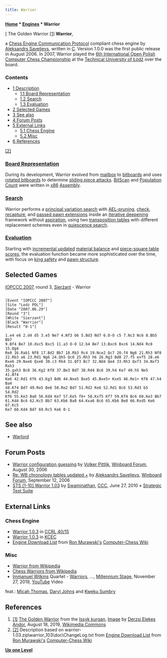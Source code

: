 ```yaml
---
title: Warrior
---
```

**[Home](Home "Home") \* [Engines](Engines "Engines") \* Warrior**



[ The Golden Warrior <a id="cite-note-1" href="#cite-ref-1">[1]</a>
**Warrior**,  

a [Chess Engine Communication Protocol](Chess_Engine_Communication_Protocol "Chess Engine Communication Protocol") compliant chess engine by [Aleksandrs Saveljevs](Aleksandrs_Saveljevs "Aleksandrs Saveljevs"), written in [C](C "C"). 
Version 1.0.0 was the first public release in August 2006. In 2007, Warrior played the [6th International Open Polish Computer Chess Championship](IOPCCC_2007 "IOPCCC 2007") at the [Technical University of Łódź](Technical_University_of_%C5%81%C3%B3d%C5%BA "Technical University of Łódź") over the board. 



### Contents


* [1 Description](#description)
	+ [1.1 Board Representation](#board-representation)
	+ [1.2 Search](#search)
	+ [1.3 Evaluation](#evaluation)
* [2 Selected Games](#selected-games)
* [3 See also](#see-also)
* [4 Forum Posts](#forum-posts)
* [5 External Links](#external-links)
	+ [5.1 Chess Engine](#chess-engine)
	+ [5.2 Misc](#misc)
* [6 References](#references)






<a id="cite-note-2" href="#cite-ref-2">[2]</a>



### [Board Representation](Board_Representation "Board Representation")


During its development, Warrior evolved from [mailbox](Mailbox "Mailbox") to [bitboards](Bitboards "Bitboards") and uses [rotated bitboards](Rotated_Bitboards "Rotated Bitboards") to determine [sliding piece attacks](Sliding_Piece_Attacks "Sliding Piece Attacks"). [BitScan](BitScan "BitScan") and [Population Count](Population_Count "Population Count") were written in [x86](X86 "X86") [Assembly](Assembly "Assembly").



### [Search](Search "Search")


Warrior performs a [principal variation search](Principal_Variation_Search "Principal Variation Search") with [AEL-pruning](AEL-Pruning "AEL-Pruning"), [check](Check_Extensions "Check Extensions"), [recapture](Recapture_Extensions "Recapture Extensions"), and [passed pawn extensions](Passed_Pawn_Extensions "Passed Pawn Extensions") inside an [iterative deepening](Iterative_Deepening "Iterative Deepening") framework without [aspiration](Aspiration_Windows "Aspiration Windows"), using two [transposition tables](Transposition_Table "Transposition Table") with different replacement schemes even in [quiescence search](Quiescence_Search "Quiescence Search").



### [Evaluation](Evaluation "Evaluation")


Starting with [incremental updated](Incremental_Updates "Incremental Updates") [material balance](Material#Balance "Material") and [piece-square table](Piece-Square_Tables "Piece-Square Tables") [scores](Score "Score"), the evaluation function became more sophisticated over the time, with focus on [king safety](King_Safety "King Safety") and [pawn structure](Pawn_Structure "Pawn Structure").



## Selected Games


[IOPCCC 2007](IOPCCC_2007 "IOPCCC 2007"), round 3, [Sierżant](Sier%C5%BCant "Sierżant") - Warrior




```

[Event "IOPCCC 2007"]
[Site "Lodz POL"]
[Date "2007.06.29"]
[Round "3"]
[White "Sierzant"]
[Black "Warrior"]
[Result "0-1"]

1.e4 e6 2.d4 d5 3.e5 Ne7 4.Nf3 b6 5.Bd3 Nd7 6.O-O c5 7.Nc3 Nc6 8.Bb5 Bb7 
9.Bf4 Be7 10.dxc5 Bxc5 11.a3 O-O 12.b4 Be7 13.Bxc6 Bxc6 14.Nd4 Rc8 15.Qg4 
Re8 16.Rab1 Nf8 17.Bd2 Bb7 18.Rb3 Rc4 19.Nce2 Qc7 20.f4 Ng6 21.Rh3 Nf8 
22.Rb3 a6 23.Rd1 Ng6 24.Qh5 Qc8 25.Rh3 h6 26.Rg3 Bd8 27.f5 exf5 28.e6 
Rxe6 29.Nxe6 Qxe6 30.c3 Rh4 31.Qf3 Bc7 32.Nd4 Qe4 33.Rh3 Qxf3 34.Nxf3 Rxh3 
35.gxh3 Bc8 36.Kg2 Kf8 37.Be3 Bd7 38.Rd4 Bc6 39.h4 Ke7 40.h5 Ne5 41.Bf4 
Ke6 42.Rd1 Kf6 43.Kg3 Bd6 44.Nxe5 Bxe5 45.Bxe5+ Kxe5 46.Re1+ Kf6 47.h4 Ba4 
48.Kf4 Bd7 49.Re5 Be6 50.Re2 Bd7 51.Rd2 Ke6 52.Rd1 Bc6 53.Rd3 b5 54.Rd2 
Kf6 55.Ke3 Ba8 56.Kd4 Ke7 57.Ke5 f6+ 58.Kxf5 Kf7 59.Kf4 Bc6 60.Ke3 Bb7 
61.Kd4 Bc6 62.Kc5 Bb7 63.Kb6 Ba8 64.Kxa6 Bc6 65.Kb6 Be8 66.Rxd5 Ke6 67.Kc5 
Ke7 68.Kd4 Bd7 69.Rc5 Ke6 0-1

```

## See also


* [Warlord](Warlord "Warlord")


## Forum Posts


* [Warrior configuration guessing](http://www.open-aurec.com/wbforum/viewtopic.php?f=2&t=5502&p=27154) by [Volker Pittlik](index.php?title=Volker_Pittlik&action=edit&redlink=1 "Volker Pittlik (page does not exist)"), [Winboard Forum](Computer_Chess_Forums "Computer Chess Forums"), August 30, 2006
* [Re: WB chronology tables updated +](http://www.open-aurec.com/wbforum/viewtopic.php?f=2&t=5574&start=1) by [Aleksandrs Saveljevs](Aleksandrs_Saveljevs "Aleksandrs Saveljevs"), [Winboard Forum](Computer_Chess_Forums "Computer Chess Forums"), September 12, 2006
* [STS [1-10] Warrior 1.03](http://www.talkchess.com/forum3/viewtopic.php?f=6&t=35183) by [Swaminathan](Swaminathan_Natarajan "Swaminathan Natarajan"), [CCC](CCC "CCC"), June 27, 2010 » [Strategic Test Suite](Strategic_Test_Suite "Strategic Test Suite")


## External Links


### Chess Engine


* [Warrior 1.0.3](https://www.computerchess.org.uk/ccrl/4040/cgi/engine_details.cgi?print=Details&each_game=1&eng=Warrior%201.0.3#Warrior_1_0_3) in [CCRL 40/15](CCRL "CCRL")
* [Warrior 1.0.3](http://kirill-kryukov.com/chess/kcec/cgi/engine_details.cgi?print=Details&each_game=1&eng=Warrior%201.0.3) in [KCEC](KCEC "KCEC")
* [Engine Download List](http://www.computer-chess.org/doku.php?id=computer_chess:wiki:download:engine_download_list) from [Ron Murawski's](Ron_Murawski "Ron Murawski") [Computer-Chess Wiki](http://computer-chess.org/doku.php?id=home)


### Misc


* [Warrior from Wikipedia](https://en.wikipedia.org/wiki/Warrior)
* [Chess Warriors from Wikipedia](https://en.wikipedia.org/wiki/Chess_Warriors)
* [Immanuel Wilkins](https://de.wikipedia.org/wiki/Immanuel_Wilkins) Quartet - [Warriors](https://lab.fm/genres/jazz/immanuel-wilkins-steps-out-with-warriors/), ..., [Millennium Stage](https://en.wikipedia.org/wiki/John_F._Kennedy_Center_for_the_Performing_Arts#Millennium_Stage_Archives), November 27, 2019, [YouTube](https://en.wikipedia.org/wiki/YouTube) Video


 feat.: [Micah Thomas](http://micah.io/about), [Daryl Johns](https://de.wikipedia.org/wiki/Daryl_Johns) and [Kweku Sumbry](https://www.allaboutjazz.com/tag-kweku-sumbry) 
 
## References


1. <a id="cite-ref-1" href="#cite-note-1">[1]</a> [The Golden Warrior](https://en.wikipedia.org/wiki/Issyk_kurgan#%22Golden_man%22) from the [Issyk kurgan](https://en.wikipedia.org/wiki/Issyk_kurgan), [Image](https://commons.wikimedia.org/wiki/File:The_Golden_Warrior_from_the_Issyk_kurgan.jpg) by [Derzsi Elekes Andor](https://commons.wikimedia.org/wiki/User:Derzsi_Elekes_Andor), August 18, 2019, [Wikimedia Commons](https://en.wikipedia.org/wiki/Wikimedia_Commons)
2. <a id="cite-ref-2" href="#cite-note-2">[2]</a> Description based on warrior-1.03.zip\warrior\_103\doc\ChangeLog.txt from [Engine Download List](http://www.computer-chess.org/doku.php?id=computer_chess:wiki:download:engine_download_list) from [Ron Murawski's](Ron_Murawski "Ron Murawski") [Computer-Chess Wiki](http://computer-chess.org/doku.php?id=home)

**[Up one Level](Engines "Engines")**







 
